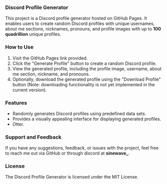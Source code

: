 ### Discord Profile Generator

This project is a Discord profile generator hosted on GitHub Pages. 
It enables users to create random Discord profiles with unique usernames, about me sections, nicknames, pronouns, and profile images with up to **100 quadrillion** unique profiles.

### How to Use

1. Visit the GitHub Pages link provided.
2. Click the "Generate Profile" button to create a random Discord profile.
3. View the generated profile, including the profile image, username, about me section, nickname, and pronouns.
4. Optionally, download the generated profile using the "Download Profile" button
(Note: downloading functionality is not yet implemented in the current version).

### Features

- Randomly generates Discord profiles using predefined data sets.
- Provides a visually appealing interface for displaying generated profiles.
- Otter.

### Support and Feedback

If you have any suggestions, feedback, or issues with the project, feel free to reach me out via GitHub or through discord at **sinewave_**.

### License

The Discord Profile Generator is licensed under the MIT License.
